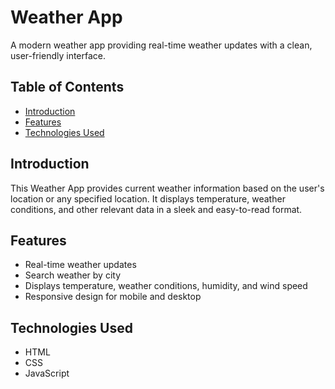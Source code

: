 # Weather App

A modern weather app providing real-time weather updates with a clean, user-friendly interface.

## Table of Contents

- [Introduction](#introduction)
- [Features](#features)
- [Technologies Used](#technologies-used)

## Introduction

This Weather App provides current weather information based on the user's location or any specified location. It displays temperature, weather conditions, and other relevant data in a sleek and easy-to-read format.

## Features

- Real-time weather updates
- Search weather by city
- Displays temperature, weather conditions, humidity, and wind speed
- Responsive design for mobile and desktop

## Technologies Used

- HTML
- CSS
- JavaScript
